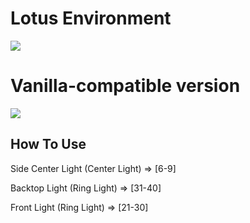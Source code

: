 # Lotus Environment

<img src="https://raw.githubusercontent.com/KivalEvan/BeatSaber-MappingScript/main/environment-enhancement/lotus/lotus.jpg">

# Vanilla-compatible version

<img src="https://raw.githubusercontent.com/KivalEvan/BeatSaber-MappingScript/main/environment-enhancement/lotus/lotusVanilla.jpg">

## How To Use

Side Center Light (Center Light) => [6-9]

Backtop Light (Ring Light) => [31-40]

Front Light (Ring Light) => [21-30]
